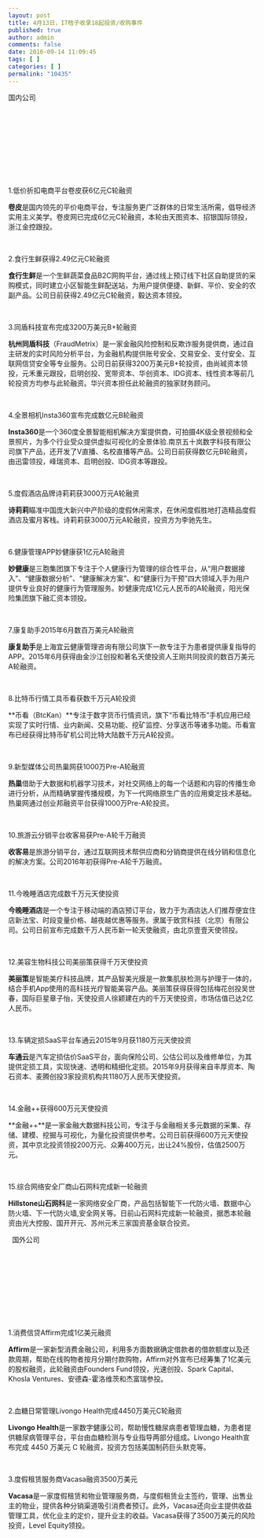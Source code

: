 ```yaml
---
layout: post
title: 4月13日，IT桔子收录18起投资/收购事件
published: true
author: admin
comments: false
date: 2016-09-14 11:09:45
tags: [ ]
categories: [ ]
permalink: "10435"
---
```

  国内公司   &nbsp; 

&nbsp;

&nbsp;

&nbsp;

&nbsp;

&nbsp;

1.低价折扣电商平台卷皮获6亿元C轮融资

**卷皮**是国内领先的平价电商平台，专注服务更广泛群体的日常生活所需，倡导经济实用主义美学。卷皮网已完成6亿元C轮融资，本轮由天图资本、招银国际领投，浙江金控跟投。

&nbsp;

2.食行生鲜获得2.49亿元C轮融资

**食行生鲜**是一个生鲜蔬菜食品B2C网购平台，通过线上预订线下社区自助提货的采购模式，同时建立小区智能生鲜配送站，为用户提供便捷、新鲜、平价、安全的农副产品。公司日前获得2.49亿元C轮融资，毅达资本领投。

&nbsp;

3.同盾科技宣布完成3200万美元B+轮融资

**杭州同盾科技**（FraudMetrix）是一家金融风险控制和反欺诈服务提供商，通过自主研发的实时风险分析平台，为金融机构提供账号安全、交易安全、支付安全、互联网信贷安全等专业服务。公司日前获得3200万美元B+轮投资，由尚珹资本领投，元禾重元跟投，启明创投、宽带资本、华创资本、IDG资本、线性资本等前几轮投资方均参与此轮融资。华兴资本担任此轮融资的独家财务顾问。

&nbsp;

4.全景相机Insta360宣布完成数亿元B轮融资

**Insta360**是一个360度全景智能相机解决方案提供商，可拍摄4K级全景视频和全景照片，为多个行业受众提供虚拟可视化的全景体验.南京五十岚数字科技有限公司旗下产品，还开发了V直播、名校直播等产品。公司日前获得数亿元B轮融资，由迅雷领投，峰瑞资本、启明创投、IDG资本等跟投。

&nbsp;

5.度假酒店品牌诗莉莉获3000万元A轮融资

**诗莉莉**瞄准中国庞大新兴中产阶级的度假休闲需求，在休闲度假胜地打造精品度假酒店及蜜月客栈。诗莉莉获3000万元A轮融资，投资方为李驰先生。

&nbsp;

6.健康管理APP妙健康获1亿元A轮融资

**妙健康**是三胞集团旗下专注于个人健康行为管理的综合性平台，从“用户数据接入”、“健康数据分析”、“健康解决方案”、和“健康行为干预”四大领域入手为用户提供专业良好的健康行为管理服务。妙健康完成1亿元人民币的A轮融资，阳光保险集团旗下融汇资本领投。

&nbsp;

7.康复助手2015年6月数百万美元A轮融资

**康复助手**是上海宜云健康管理咨询有限公司旗下一款专注于为患者提供康复指导的APP。2015年6月获得由金沙江创投和著名天使投资人王刚共同投资的数百万美元A轮融资。

&nbsp;

8.比特币行情工具币看获数千万元A轮投资

**币看（BtcKan）**专注于数字货币行情资讯，旗下“币看比特币”手机应用已经实现了实时行情、业内新闻、交易功能、挖矿监控、分享送币等诸多功能。币看宣布已经获得比特币矿机公司比特大陆数千万元A轮投资。

&nbsp;

9.新型媒体公司热巢网获1000万Pre-A轮融资

**热巢**借助于大数据和机器学习技术，对社交网络上的每一个话题和内容的传播生命进行分析，从而精确掌握传播规模，为下一代网络原生广告的应用奠定技术基础。热巢网通过创业邦融资平台获得1000万Pre-A轮投资。

&nbsp;

10.旅游云分销平台收客易获Pre-A轮千万融资

**收客易**是旅游分销平台，通过互联网技术帮供应商和分销商提供在线分销和信息化的解决方案。公司2016年初获得Pre-A轮千万融资。

&nbsp;

11.今晚睡酒店完成数千万元天使投资

**今晚睡酒店**是一个专注于移动端的酒店预订平台，致力于为酒店达人们推荐便宜住店新法宝、时段变量价格、越夜越优惠等服务。隶属于致赏科技（北京）有限公司。公司日前宣布完成数千万人民币新一轮天使融资，由北京壹壹天使领投。

&nbsp;

12.美容生物科技公司美丽策获得千万天使投资

**美丽策**是智能美疗科技品牌，其产品智美光膜是一款集肌肤检测与护理于一体的，结合手机App使用的高科技光疗智能美容产品。美丽策获得获得包括梅花创投吴世春，国际巨星章子怡，天使投资人徐颖建在内的千万天使投资，市场估值已达2亿人民币。

&nbsp;

13.车辆定损SaaS平台车通云2015年9月获1180万元天使投资

**车通云**是汽车定损估价SaaS平台，面向保险公司、公估公司以及维修单位，为其提供定损工具，实现快速、透明和精细化定损。2015年9月获得来自丰厚资本、陶石资本、麦腾创投3家投资机构共1180万人民币天使投资。

&nbsp;

14.金融++获得600万元天使投资

**金融++**是一家金融大数据科技公司，专注于与金融相关多元数据的采集、存储、建模、挖掘与可视化，为量化投资提供参考。公司日前获得600万元天使投资，其中京北投资领投200万元、众筹400万元，出让24%股份，估值2500万元。

&nbsp;

15.综合网络安全厂商山石网科完成新一轮融资

**Hillstone山石网科**是一家网络安全厂商，产品包括智能下一代防火墙、数据中心防火墙、下一代防火墙,安全网关等。日前山石网科完成新一轮融资，据悉本轮融资由光大控股、国开开元、苏州元禾三家国资基金联合投资。

&nbsp;  国外公司   &nbsp; 

&nbsp;

&nbsp;

&nbsp;

&nbsp;

&nbsp;

1.消费信贷Affirm完成1亿美元融资

**Affirm**是一家新型消费金融公司，利用多方面数据确定借款者的借款额度以及还款周期，帮助在线购物者按月分期付款购物，Affirm对外宣布已经筹集了1亿美元的股权融资，此轮融资由Founders Fund领投，光速创投、Spark Capital、Khosla Ventures、安德森-霍洛维茨和杰富瑞参投。

&nbsp;

2.血糖日常管理Livongo Health完成4450万美元C轮融资

**Livongo Health**是一家数字健康公司，帮助慢性糖尿病患者管理血糖，为患者提供糖尿病管理平台，平台由血糖检测与专业指导两部分组成。Livongo Health宣布完成 4450 万美元 C 轮融资，投资方包括美国制药巨头默克等。

&nbsp;

3.度假租赁服务商Vacasa融资3500万美元

**Vacasa**是一家度假租赁和物业管理服务商，与度假租赁业主签约，管理、出售业主的物业，提供各种分销渠道吸引消费者预订。此外，Vacasa还向业主提供收益管理工具，优化业主的定价，提升业主的收益。Vacasa获得了3500万美元的风险投资，Level Equity领投。 